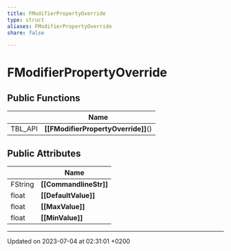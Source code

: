 ```yaml
---
title: FModifierPropertyOverride
type: struct
aliases: FModifierPropertyOverride
share: false

---
```


# FModifierPropertyOverride





## Public Functions

|                | Name           |
| -------------- | -------------- |
| TBL_API | **[[FModifierPropertyOverride]]**() |

## Public Attributes

|                | Name           |
| -------------- | -------------- |
| FString | **[[CommandlineStr]]**  |
| float | **[[DefaultValue]]**  |
| float | **[[MaxValue]]**  |
| float | **[[MinValue]]**  |

-------------------------------

Updated on 2023-07-04 at 02:31:01 +0200